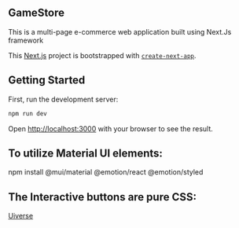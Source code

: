 ## GameStore

This is a multi-page e-commerce web application built using Next.Js framework

This [Next.js](https://nextjs.org/) project is bootstrapped with [`create-next-app`](https://github.com/vercel/next.js/tree/canary/packages/create-next-app).

## Getting Started

First, run the development server:

```bash
npm run dev

```

Open [http://localhost:3000](http://localhost:3000) with your browser to see the result.

## To utilize Material UI elements:

npm install @mui/material @emotion/react @emotion/styled

## The Interactive buttons are pure CSS:

[Uiverse](https://uiverse.io/)
